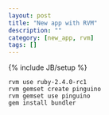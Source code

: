 ```yaml
---
layout: post
title: "New app with RVM"
description: ""
category: [new_app, rvm]
tags: []
---
```

{% include JB/setup %}


    rvm use ruby-2.4.0-rc1
    rvm gemset create pinguino
    rvm gemset use pinguino
    gem install bundler
